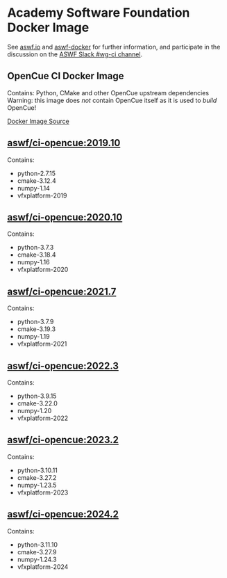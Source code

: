 <!--
Copyright (c) Contributors to the aswf-docker Project. All rights reserved.
SPDX-License-Identifier: Apache-2.0

Warning: this file is automatically generated from a template!
-->

# Academy Software Foundation Docker Image

See [aswf.io](https://aswf.io) and [aswf-docker](https://github.com/AcademySoftwareFoundation/aswf-docker)
for further information, and participate in the discussion on the
[ASWF Slack #wg-ci channel](https://academysoftwarefdn.slack.com/archives/C0169RX7MMK).

## OpenCue CI Docker Image

Contains: Python, CMake and other OpenCue upstream dependencies
Warning: this image does *not* contain OpenCue itself as it is used to *build* OpenCue!

[Docker Image Source](https://github.com/AcademySoftwareFoundation/aswf-docker/blob/main/ci-opencue/Dockerfile)

## [aswf/ci-opencue:2019.10](https://hub.docker.com/r/aswf/ci-opencue/tags?page=1&name=2019.10)

Contains:
* python-2.7.15
* cmake-3.12.4
* numpy-1.14
* vfxplatform-2019

## [aswf/ci-opencue:2020.10](https://hub.docker.com/r/aswf/ci-opencue/tags?page=1&name=2020.10)

Contains:
* python-3.7.3
* cmake-3.18.4
* numpy-1.16
* vfxplatform-2020

## [aswf/ci-opencue:2021.7](https://hub.docker.com/r/aswf/ci-opencue/tags?page=1&name=2021.7)

Contains:
* python-3.7.9
* cmake-3.19.3
* numpy-1.19
* vfxplatform-2021

## [aswf/ci-opencue:2022.3](https://hub.docker.com/r/aswf/ci-opencue/tags?page=1&name=2022.3)

Contains:
* python-3.9.15
* cmake-3.22.0
* numpy-1.20
* vfxplatform-2022

## [aswf/ci-opencue:2023.2](https://hub.docker.com/r/aswf/ci-opencue/tags?page=1&name=2023.2)

Contains:
* python-3.10.11
* cmake-3.27.2
* numpy-1.23.5
* vfxplatform-2023

## [aswf/ci-opencue:2024.2](https://hub.docker.com/r/aswf/ci-opencue/tags?page=1&name=2024.2)

Contains:
* python-3.11.10
* cmake-3.27.9
* numpy-1.24.3
* vfxplatform-2024

